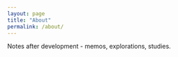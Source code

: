 ```yaml
---
layout: page
title: "About"
permalink: /about/
---
```


Notes after development - memos, explorations, studies.


